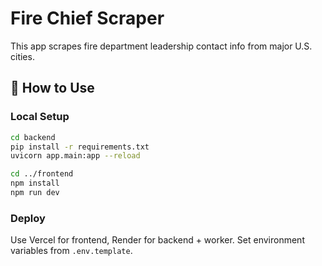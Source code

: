 # Fire Chief Scraper

This app scrapes fire department leadership contact info from major U.S. cities.

## 🚀 How to Use

### Local Setup
```bash
cd backend
pip install -r requirements.txt
uvicorn app.main:app --reload

cd ../frontend
npm install
npm run dev
```

### Deploy
Use Vercel for frontend, Render for backend + worker.
Set environment variables from `.env.template`.
